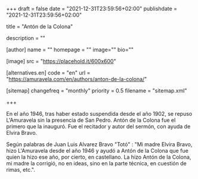 +++
draft = false
date = "2021-12-31T23:59:56+02:00"
publishdate = "2021-12-31T23:59:56+02:00"

title = "Antón de la Colona"

description = ""

[author]
    name = ""
    homepage = ""
    image=""
    bio=""

[image]
    src = "https://placehold.it/600x600"

[alternatives.en]
    code = "en"
    url = "https://amuravela.com/en/authors/anton-de-la-colona/"

[sitemap]
  changefreq = "monthly"
  priority = 0.5
  filename = "sitemap.xml"

+++

En el año 1946, tras haber estado suspendida desde el año 1902, se repuso L'Amuravela sin la presencia de San Pedro. Antón de la Colona fue el primero que la inauguró. Fue el recitador y autor del sermón, con ayuda de Elvira Bravo.

Según palabras de Juan Luis Alvarez Bravo "Totó" : "Mi madre Elvira Bravo, hizo L'Amuravela desde el año 1946 y ayudó a Antón de la Colona que fue quien la hizo ese año, por cierto, en castellano. La hizo Antón de la Colona, mi madre la corrigió, no en ideas, sino en la parte técnica, en cuestión de rimas, etc.".